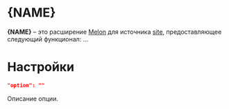 # {NAME}
**{NAME}** – это расширение [Melon](https://github.com/otaku-melons/Melon) для источника [site](www.site.com), предоставляющее следующий функционал: ...

# Настройки
```JSON
"option": ""
```
Описание опции.